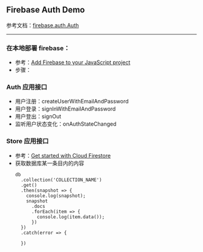 ## Firebase Auth Demo
参考文档：[firebase.auth.Auth](https://firebase.google.com/docs/reference/js/firebase.auth.Auth)

---

### 在本地部署 firebase：

- 参考：[Add Firebase to your JavaScript project](https://firebase.google.com/docs/web/setup?authuser=0#from-the-cdn)
- 步骤：


### Auth 应用接口

- 用户注册：createUserWithEmailAndPassword
- 用户登录：signInWithEmailAndPassword
- 用户登出：signOut
- 监听用户状态变化：onAuthStateChanged

### Store 应用接口

- 参考：[Get started with Cloud Firestore](https://firebase.google.com/docs/firestore/quickstart?authuser=0)
- 获取数据库某一条目内的内容
  ```
  db
    .collection('COLLECTION_NAME')
    .get()
    .then(snapshot => {
      console.log(snapshot);
      snapshot
        .docs
        .forEach(item => {
          console.log(item.data());
        })
    })
    .catch(error => {

    })
  ```
